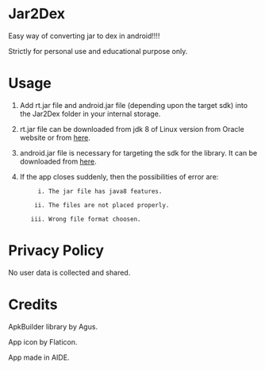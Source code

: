 # Jar2Dex
Easy way of converting jar to dex in android!!!!

Strictly for personal use and educational purpose only.

# Usage
1. Add rt.jar file and android.jar file (depending upon the target sdk) into the Jar2Dex folder in your internal storage.
2. rt.jar file  can be downloaded from jdk 8 of Linux version from Oracle website or from [here](https://www.dropbox.com/s/ppvic47dbsap0wq/rt.jar?dl=1).
3. android.jar file is necessary for targeting the sdk for the library. It can be downloaded from [here](https://github.com/Sable/android-platforms).
4. If the app closes suddenly, then the possibilities of error are:

            i. The jar file has java8 features.
            
           ii. The files are not placed properly.
           
          iii. Wrong file format choosen.
          
# Privacy Policy
No user data is collected and shared.

# Credits
ApkBuilder library by Agus.

App icon by Flaticon.

App made in AIDE.

 
